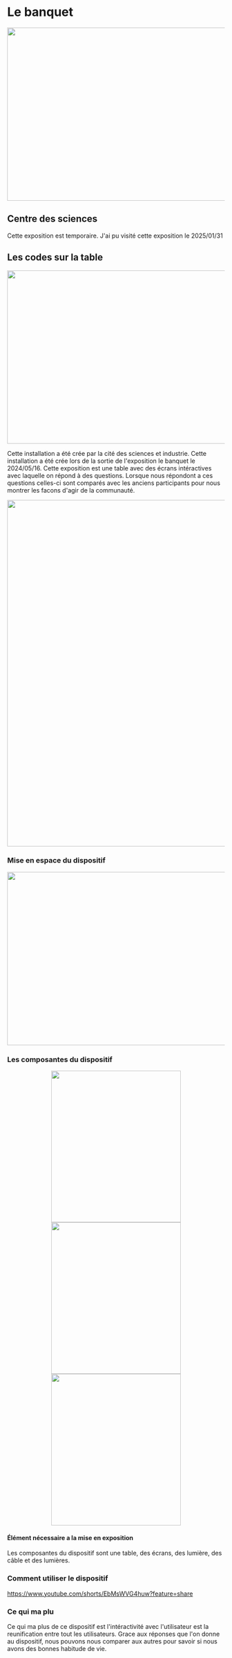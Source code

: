 # Le banquet
<p align="center">
  <img src="../centre_des_sciences/medias/affiche.jpg" width="800" height="400" >
</p>


## Centre des sciences

Cette exposition est temporaire.
J'ai pu visité cette exposition le 2025/01/31

## Les codes sur la table

<p align="center">
<img src="../centre_des_sciences/medias/table_dessus.jpg" width="800" height="400" align="center">
</p>

Cette installation a été crée par la cité des sciences et industrie.
Cette installation a été crée lors de la sortie de l'exposition le banquet le 2024/05/16.
Cette exposition est une table avec des écrans intéractives avec laquelle on répond à des questions. 
Lorsque nous répondont a ces questions celles-ci sont comparés avec les anciens participants pour nous montrer les facons d'agir de la communauté.

<p align="center">
<img src="../centre_des_sciences/medias/texte_dispositid.jpg" width="800" height="800" align="center">
</p>

### Mise en espace du dispositif

<p align="center">
<img src="../centre_des_sciences/medias/banquet.jpg" width="800" height="400" align="center">
</p>


### Les composantes du dispositif
<div align="center">
<img src="../centre_des_sciences/medias/table_dessus.jpg" width="300" height="350" > 
<img src="../centre_des_sciences/medias/chaise_mise_en_expo.jpg" width="300" height="350">
<img src="../centre_des_sciences/medias/lumiere.jpg" width="300" height="350">
</div display="flex" >

#### Élément nécessaire a la mise en exposition

Les composantes du dispositif sont une table, des écrans, des lumière, des câble et des lumières.

### Comment utiliser le dispositif


https://www.youtube.com/shorts/EbMsWVG4huw?feature=share


### Ce qui ma plu

Ce qui ma plus de ce dispositif est l'intéractivité avec l'utilisateur est la  reunification entre tout les utilisateurs. Grace aux réponses que l'on donne au dispositif, nous pouvons nous comparer aux autres pour savoir si nous avons des bonnes habitude de vie.

